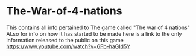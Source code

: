 # The-War-of-4-nations
This contains all info pertained to The game called "The war of 4 nations"
ALso for info on how it has started to be made here is a link to the only information released to the public on this game 
https://www.youtube.com/watch?v=6Fb-haGId5Y

